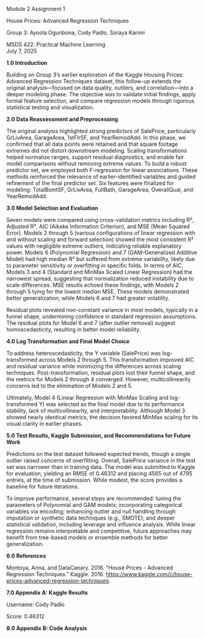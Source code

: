 Module 2 Assignment 1

House Prices: Advanced Regression Techniques

Group 3: Ayoola Ogunbona, Cody Padlo, Soraya Karimi

MSDS 422: Practical Machine Learning  
July 7, 2025

**1.0 Introduction**

Building on Group 3’s earlier exploration of the Kaggle Housing Prices: Advanced Regression Techniques dataset, this follow-up extends the original analysis—focused on data quality, outliers, and correlation—into a deeper modeling phase. The objective was to validate initial findings, apply formal feature selection, and compare regression models through rigorous statistical testing and visualization.

**2.0 Data Reassessment and Preprocessing**

The original analysis highlighted strong predictors of SalePrice, particularly GrLivArea, GarageArea, 1stFlrSF, and YearRemodAdd. In this phase, we confirmed that all data points were retained and that square footage extremes did not distort downstream modeling. Scaling transformations helped normalize ranges, support residual diagnostics, and enable fair model comparisons without removing extreme values. To build a robust predictor set, we employed both F-regression for linear associations. These methods reinforced the relevance of earlier-identified variables and guided refinement of the final predictor set. Six features were finalized for modeling: TotalBsmtSF, GrLivArea, FullBath, GarageArea, OverallQual, and YearRemodAdd.

**3.0 Model Selection and Evaluation**

Seven models were compared using cross-validation metrics including R², Adjusted R², AIC (Aikake Information Criterion), and MSE (Mean Squared Error). Models 2 through 5 (various configurations of linear regression with and without scaling and forward selection) showed the most consistent R² values with negligible extreme outliers, indicating reliable explanatory power. Models 6 (Polynomial Regression) and 7 (GAM–Generalized Additive Model) had high median R² but suffered from extreme variability, likely due to parameter sensitivity or overfitting in specific folds. In terms of AIC, Models 3 and 4 (Standard and MinMax Scaled Linear Regression) had the narrowest spread, suggesting that normalization reduced instability due to scale differences. MSE results echoed these findings, with Models 2 through 5 tying for the lowest median MSE. These models demonstrated better generalization, while Models 6 and 7 had greater volatility.

Residual plots revealed non-constant variance in most models, typically in a funnel shape, undermining confidence in standard regression assumptions. The residual plots for Model 6 and 7 (after outlier removal) suggest homoscedasticity, resulting in better model reliability.

**4.0 Log Transformation and Final Model Choice**

To address heteroscedasticity, the Y variable (SalePrice) was log-transformed across Models 2 through 5. This transformation improved AIC and residual variance while minimizing the differences across scaling techniques. Post-transformation, residual plots lost their funnel shape, and the metrics for Models 2 through 4 converged. However, multicollinearity concerns led to the elimination of Models 2 and 5.

Ultimately, Model 4 (Linear Regression with MinMax Scaling and log-transformed Y) was selected as the final model due to its performance stability, lack of multicollinearity, and interpretability. Although Model 3 showed nearly identical metrics, the decision favored MinMax scaling for its visual clarity in earlier phases.

**5.0 Test Results, Kaggle Submission, and Recommendations for Future Work**

Predictions on the test dataset followed expected trends, though a single outlier raised concerns of overfitting. Overall, SalePrice variance in the test set was narrower than in training data. The model was submitted to Kaggle for evaluation, yielding an RMSE of 0.46312 and placing 4565 out of 4795 entries, at the time of submission. While modest, the score provides a baseline for future iterations.

To improve performance, several steps are recommended: tuning the parameters of Polynomial and GAM models; incorporating categorical variables via encoding; enhancing outlier and null handling through imputation or synthetic data techniques (e.g., SMOTE); and deeper statistical validation, including leverage and influence analysis. While linear regression remains interpretable and competitive, future approaches may benefit from tree-based models or ensemble methods for better generalization.

**6.0 References**

Montoya, Anna, and DataCanary. 2016. “House Prices - Advanced Regression Techniques.” Kaggle. 2016. <https://www.kaggle.com/c/house-prices-advanced-regression-techniques>.

**7.0 Appendix A: Kaggle Results**

Username: Cody Padlo

Score: 0.46312

**8.0 Appendix B: Code Analysis**